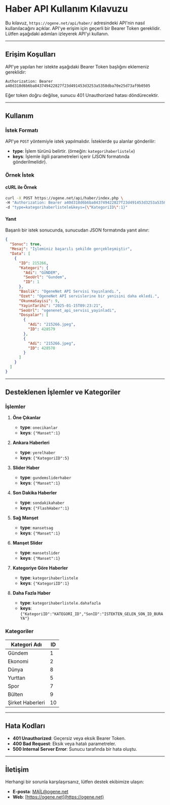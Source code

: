 # Haber API Kullanım Kılavuzu

Bu kılavuz, `https://ogene.net/api/haber/` adresindeki API'nin nasıl kullanılacağını açıklar. API'ye erişim için geçerli bir Bearer Token gereklidir. Lütfen aşağıdaki adımları izleyerek API'yi kullanın.

---

## Erişim Koşulları

API'ye yapılan her istekte aşağıdaki Bearer Token başlığını eklemeniz gereklidir:

```
Authorization: Bearer a40d318d6b6ba843749422827f23d491453d3253a5358dba70e25d73af9b0505
```

Eğer token doğru değilse, sunucu 401 Unauthorized hatası döndürecektir.

---

## Kullanım

### İstek Formatı

API'ye `POST` yöntemiyle istek yapılmalıdır. İsteklerde şu alanlar gönderilir:

- **type**: İşlem türünü belirtir. (örneğin: `kategorihaberlistele`)
- **keys**: İşlemle ilgili parametreleri içerir (JSON formatında gönderilmelidir).

### Örnek İstek

#### cURL ile Örnek
```bash
curl -X POST https://ogene.net/api/haber/index.php \
-H "Authorization: Bearer a40d318d6b6ba843749422827f23d491453d3253a5358dba70e25d73af9b0505" \
-d "type=kategorihaberlistele&keys={\"KategoriID\":1}"
```

#### Yanıt
Başarılı bir istek sonucunda, sunucudan JSON formatında yanıt alınır:
```json
{
  "Sonuc": true,
  "Mesaj": "İşleminiz başarılı şekilde gerçekleşmiştir",
  "Data": [
    {
      "ID": 215266,
      "Kategori": {
        "Adi": "GÜNDEM",
        "SeoUrl": "Gundem",
        "ID": 1
      },
      "Baslik": "OgeneNet API Servisi Yayınlandı.",
      "Ozet": "OgeneNet API servislerine bir yenisini daha ekledi.",
      "OkunmaSayisi": 9,
      "YayinTarihi": "2025-01-15T09:23:21",
      "SeoUrl": "ogenenet_api_servisi_yayinladi",
      "Dosyalar": [
        {
          "Adi": "215266.jpeg",
          "ID": 428579
        },
        {
          "Adi": "215266.jpeg",
          "ID": 428578
        }
      ]
    }
  ]
}
```

---

## Desteklenen İşlemler ve Kategoriler

### İşlemler

1. **Öne Çıkanlar**
   - **type**: `onecikanlar`
   - **keys**: `{"Manset":1}`

2. **Ankara Haberleri**
   - **type**: `yerelhaber`
   - **keys**: `{"KategoriID":5}`

3. **Slider Haber**
   - **type**: `gundemsliderhaber`
   - **keys**: `{"Manset":1}`

4. **Son Dakika Haberler**
   - **type**: `sondakikahaber`
   - **keys**: `{"FlashHaber":1}`

5. **Sağ Manşet**
   - **type**: `mansetsag`
   - **keys**: `{"Manset":1}`

6. **Manşet Slider**
   - **type**: `mansetslider`
   - **keys**: `{"Manset":1}`

7. **Kategoriye Göre Haberler**
   - **type**: `kategorihaberlistele`
   - **keys**: `{"KategoriID":1}`

8. **Daha Fazla Haber**
   - **type**: `kategorihaberlistele.dahafazla`
   - **keys**: `{"KategoriID":"KATEGORI_ID","SonID":"ISTEKTEN_GELEN_SON_ID_BURAYA"}`

### Kategoriler

| Kategori Adı          | ID  |
|-----------------------|-----|
| Gündem               | 1   |
| Ekonomi              | 2   |
| Dünya                | 8   |
| Yurttan              | 5   |
| Spor                 | 7   |
| Bülten               | 9   |
| Şirket Haberleri     | 10  |

---

## Hata Kodları

- **401 Unauthorized**: Geçersiz veya eksik Bearer Token.
- **400 Bad Request**: Eksik veya hatalı parametreler.
- **500 Internal Server Error**: Sunucu tarafında bir hata oluştu.

---

## İletişim
Herhangi bir sorunla karşılaşırsanız, lütfen destek ekibimize ulaşın:
- **E-posta**: MAİL@ogene.net
- **Web**: [https://ogene.net](https://ogene.net)
